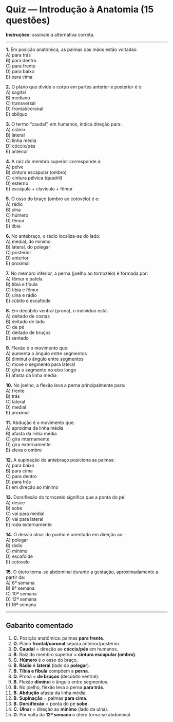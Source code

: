 # Quiz — Introdução à Anatomia (15 questões)

**Instruções:** assinale a alternativa correta.

---

**1.** Em posição anatômica, as palmas das mãos estão voltadas:  
A) para trás  
B) para dentro  
C) para frente  
D) para baixo  
E) para cima

**2.** O plano que divide o corpo em partes anterior e posterior é o:  
A) sagital  
B) mediano  
C) transversal  
D) frontal/coronal  
E) oblíquo

**3.** O termo “caudal”, em humanos, indica direção para:  
A) crânio  
B) lateral  
C) linha média  
D) cóccix/pés  
E) anterior

**4.** A raiz do membro superior corresponde à:  
A) pelve  
B) cintura escapular (ombro)  
C) cintura pélvica (quadril)  
D) esterno  
E) escápula + clavícula + fêmur

**5.** O osso do braço (ombro ao cotovelo) é o:  
A) rádio  
B) ulna  
C) húmero  
D) fêmur  
E) tíbia

**6.** No antebraço, o rádio localiza-se do lado:  
A) medial, do mínimo  
B) lateral, do polegar  
C) posterior  
D) anterior  
E) proximal

**7.** No membro inferior, a perna (joelho ao tornozelo) é formada por:  
A) fêmur e patela  
B) tíbia e fíbula  
C) tíbia e fêmur  
D) ulna e rádio  
E) cúbito e escafoide

**8.** Em decúbito ventral (prona), o indivíduo está:  
A) deitado de costas  
B) deitado de lado  
C) de pé  
D) deitado de bruços  
E) sentado

**9.** Flexão é o movimento que:  
A) aumenta o ângulo entre segmentos  
B) diminui o ângulo entre segmentos  
C) move o segmento para lateral  
D) gira o segmento no eixo longo  
E) afasta da linha média

**10.** No joelho, a flexão leva a perna principalmente para:  
A) frente  
B) trás  
C) lateral  
D) medial  
E) proximal

**11.** Abdução é o movimento que:  
A) aproxima da linha média  
B) afasta da linha média  
C) gira internamente  
D) gira externamente  
E) eleva o ombro

**12.** A supinação do antebraço posiciona as palmas:  
A) para baixo  
B) para cima  
C) para dentro  
D) para trás  
E) em direção ao mínimo

**13.** Dorsiflexão do tornozelo significa que a ponta do pé:  
A) desce  
B) sobe  
C) vai para medial  
D) vai para lateral  
E) roda externamente

**14.** O desvio ulnar do punho é orientado em direção ao:  
A) polegar  
B) rádio  
C) mínimo  
D) escafóide  
E) cotovelo

**15.** O útero torna-se abdominal durante a gestação, aproximadamente a partir da:  
A) 6ª semana  
B) 8ª semana  
C) 10ª semana  
D) 12ª semana  
E) 16ª semana

---

## Gabarito comentado

1. **C.** Posição anatômica: palmas **para frente**.  
2. **D.** Plano **frontal/coronal** separa anterior/posterior.  
3. **D.** **Caudal** = direção ao **cóccix/pés** em humanos.  
4. **B.** Raiz do membro superior = **cintura escapular (ombro)**.  
5. **C.** **Húmero** é o osso do braço.  
6. **B.** **Rádio** é **lateral** (lado do **polegar**).  
7. **B.** **Tíbia e fíbula** compõem a **perna**.  
8. **D.** Prona = **de bruços** (decúbito ventral).  
9. **B.** Flexão **diminui** o ângulo entre segmentos.  
10. **B.** No joelho, flexão leva a perna **para trás**.  
11. **B.** **Abdução** afasta da linha média.  
12. **B.** **Supinação** = palmas **para cima**.  
13. **B.** **Dorsiflexão** = ponta do pé **sobe**.  
14. **C.** **Ulnar** = direção ao **mínimo** (lado da ulna).  
15. **D.** Por volta da **12ª semana** o útero torna-se abdominal.
